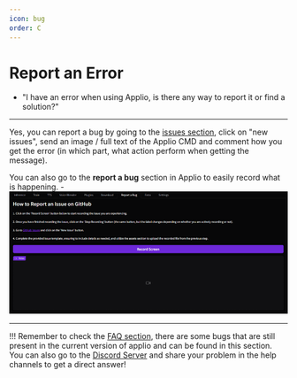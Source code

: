 ```yaml
---
icon: bug
order: C
---
```


# Report an Error

- "I have an error when using Applio, is there any way to report it or find a solution?"

---

Yes, you can report a bug by going to the [issues section](https://github.com/IAHispano/Applio/issues), click on "new issues", send an image / full text of the Applio CMD and comment how you get the error (in which part, what action perform when getting the message).

You can also go to the **report a bug** section in Applio to easily record what is happening. -![Applio tool to record an error](../assets/Bug.png)

---

!!! Remember to check the [FAQ section](/faq/general/errors/), there are some bugs that are still present in the current version of applio and can be found in this section. You can also go to the [Discord Server](https://discord.gg/iahispano) and share your problem in the help channels to get a direct answer!
